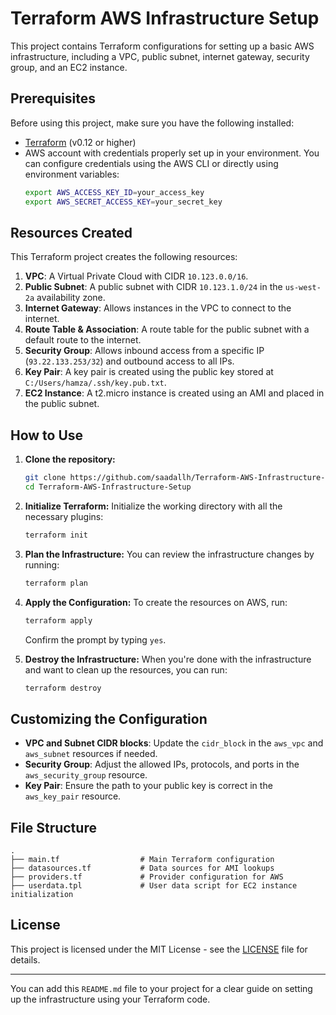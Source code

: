 

# Terraform AWS Infrastructure Setup

This project contains Terraform configurations for setting up a basic AWS infrastructure, including a VPC, public subnet, internet gateway, security group, and an EC2 instance.

## Prerequisites

Before using this project, make sure you have the following installed:

- [Terraform](https://www.terraform.io/downloads.html) (v0.12 or higher)
- AWS account with credentials properly set up in your environment. You can configure credentials using the AWS CLI or directly using environment variables:
  ```bash
  export AWS_ACCESS_KEY_ID=your_access_key
  export AWS_SECRET_ACCESS_KEY=your_secret_key
  ```

## Resources Created

This Terraform project creates the following resources:

1. **VPC**: A Virtual Private Cloud with CIDR `10.123.0.0/16`.
2. **Public Subnet**: A public subnet with CIDR `10.123.1.0/24` in the `us-west-2a` availability zone.
3. **Internet Gateway**: Allows instances in the VPC to connect to the internet.
4. **Route Table & Association**: A route table for the public subnet with a default route to the internet.
5. **Security Group**: Allows inbound access from a specific IP (`93.22.133.253/32`) and outbound access to all IPs.
6. **Key Pair**: A key pair is created using the public key stored at `C:/Users/hamza/.ssh/key.pub.txt`.
7. **EC2 Instance**: A t2.micro instance is created using an AMI and placed in the public subnet.

## How to Use

1. **Clone the repository:**
   ```bash
   git clone https://github.com/saadallh/Terraform-AWS-Infrastructure-Setup.git
   cd Terraform-AWS-Infrastructure-Setup
   ```

2. **Initialize Terraform:**
   Initialize the working directory with all the necessary plugins:
   ```bash
   terraform init
   ```

3. **Plan the Infrastructure:**
   You can review the infrastructure changes by running:
   ```bash
   terraform plan
   ```

4. **Apply the Configuration:**
   To create the resources on AWS, run:
   ```bash
   terraform apply
   ```
   Confirm the prompt by typing `yes`.

5. **Destroy the Infrastructure:**
   When you're done with the infrastructure and want to clean up the resources, you can run:
   ```bash
   terraform destroy
   ```

## Customizing the Configuration

- **VPC and Subnet CIDR blocks**: Update the `cidr_block` in the `aws_vpc` and `aws_subnet` resources if needed.
- **Security Group**: Adjust the allowed IPs, protocols, and ports in the `aws_security_group` resource.
- **Key Pair**: Ensure the path to your public key is correct in the `aws_key_pair` resource.

## File Structure

```
.
├── main.tf                  # Main Terraform configuration
├── datasources.tf           # Data sources for AMI lookups
├── providers.tf             # Provider configuration for AWS
├── userdata.tpl             # User data script for EC2 instance initialization
```


## License

This project is licensed under the MIT License - see the [LICENSE](LICENSE.txt) file for details.

---

You can add this `README.md` file to your project for a clear guide on setting up the infrastructure using your Terraform code.

